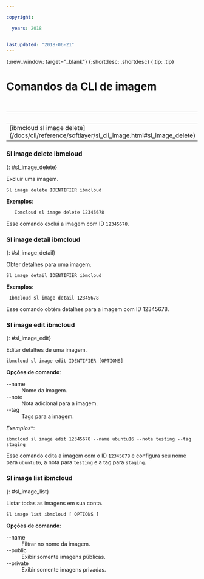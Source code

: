```yaml
---

copyright:

  years: 2018


lastupdated: "2018-06-21"
---
```


{:new_window: target="_blank"}
{:shortdesc: .shortdesc}
{:tip: .tip}

# Comandos da CLI de imagem

<table summary="Comandos gerais de infraestrutura {{site.data.keyword.BluSoftlayer_notm}} em ordem alfabética que possuem links que levam você para mais informações sobre o comando">
<caption>Tabela 1. Comandos de imagem de infraestrutura do {{site.data.keyword.BluSoftlayer_notm}}</caption>
 <thead>
 <th colspan="6">Comandos de imagem de infraestrutura do {{site.data.keyword.BluSoftlayer_notm}}</th>
 </thead>
 <tbody>
 <tr>
 <td>[ibmcloud sl image delete](/docs/cli/reference/softlayer/sl_cli_image.html#sl_image_delete)</td>
 <td>[ibmcloud sl image detail](/docs/cli/reference/softlayer/sl_cli_image.html#sl_image_detail)</td>
 <td>[ibmcloud sl image edit](/docs/cli/reference/softlayer/sl_cli_image.html#sl_image_edit)</td>
 <td>[ibmcloud sl image list](/docs/cli/reference/softlayer/sl_cli_image.html#sl_image_list)</td>
 </tr>
   </tbody>
 </table>
 
 ### Sl image delete ibmcloud
{: #sl_image_delete}

Excluir uma imagem.
```
Sl image delete IDENTIFIER ibmcloud
```
**Exemplos**:
```
   Ibmcloud sl image delete 12345678
```
Esse comando exclui a imagem com ID `12345678`.

### Sl image detail ibmcloud
{: #sl_image_detail}

Obter detalhes para uma imagem.
```
Sl image detail IDENTIFIER ibmcloud
```
**Exemplos**:
```
 Ibmcloud sl image detail 12345678
```
Esse comando obtém detalhes para a imagem com ID 12345678.

### Sl image edit ibmcloud
{: #sl_image_edit}

Editar detalhes de uma imagem.
```
ibmcloud sl image edit IDENTIFIER [OPTIONS]
```

<strong>Opções de comando</strong>:
<dl>
<dt>--name</dt>
<dd>Nome da imagem.</dd>
<dt>--note</dt>
<dd>Nota adicional para a imagem.</dd>
<dt>--tag</dt>
<dd>Tags para a imagem.</dd>
</dl>

*Exemplos**:
```  
ibmcloud sl image edit 12345678 --name ubuntu16 --note testing --tag staging
```
Esse comando edita a imagem com o ID `12345678` e configura seu nome para `ubuntu16`, a nota para `testing` e a tag para `staging`.

### Sl image list ibmcloud
{: #sl_image_list}

Listar todas as imagens em sua conta.
```
Sl image list ibmcloud [ OPTIONS ]
```

<strong>Opções de comando</strong>:
<dl>
<dt>--name</dt>
<dd>Filtrar no nome da imagem.</dd>
<dt>--public</dt>
<dd>Exibir somente imagens públicas.</dd>
<dt>--private</dt>
<dd>Exibir somente imagens privadas.</dd>
</dl>
